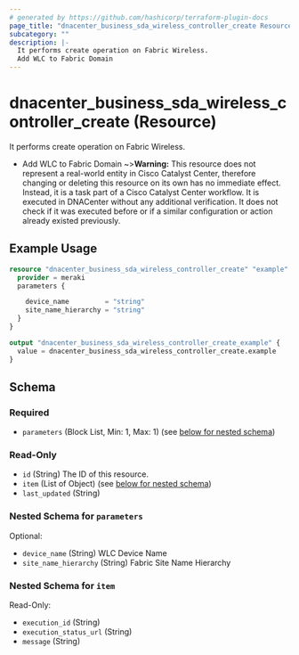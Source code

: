 ```yaml
---
# generated by https://github.com/hashicorp/terraform-plugin-docs
page_title: "dnacenter_business_sda_wireless_controller_create Resource - terraform-provider-dnacenter"
subcategory: ""
description: |-
  It performs create operation on Fabric Wireless.
  Add WLC to Fabric Domain
---
```


# dnacenter_business_sda_wireless_controller_create (Resource)

It performs create operation on Fabric Wireless.

- Add WLC to Fabric Domain
~>**Warning:**
This resource does not represent a real-world entity in Cisco Catalyst Center, therefore changing or deleting this resource on its own has no immediate effect.
Instead, it is a task part of a Cisco Catalyst Center workflow. It is executed in DNACenter without any additional verification. It does not check if it was executed before or if a similar configuration or action already existed previously.

## Example Usage

```terraform
resource "dnacenter_business_sda_wireless_controller_create" "example" {
  provider = meraki
  parameters {

    device_name         = "string"
    site_name_hierarchy = "string"
  }
}

output "dnacenter_business_sda_wireless_controller_create_example" {
  value = dnacenter_business_sda_wireless_controller_create.example
}
```

<!-- schema generated by tfplugindocs -->
## Schema

### Required

- `parameters` (Block List, Min: 1, Max: 1) (see [below for nested schema](#nestedblock--parameters))

### Read-Only

- `id` (String) The ID of this resource.
- `item` (List of Object) (see [below for nested schema](#nestedatt--item))
- `last_updated` (String)

<a id="nestedblock--parameters"></a>
### Nested Schema for `parameters`

Optional:

- `device_name` (String) WLC Device Name
- `site_name_hierarchy` (String) Fabric Site Name Hierarchy


<a id="nestedatt--item"></a>
### Nested Schema for `item`

Read-Only:

- `execution_id` (String)
- `execution_status_url` (String)
- `message` (String)
